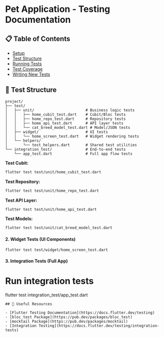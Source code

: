 # Pet Application - Testing Documentation

## 📋 Table of Contents
- [Setup](#setup)
- [Test Structure](#test-structure)
- [Running Tests](#running-tests)
- [Test Coverage](#test-coverage)
- [Writing New Tests](#writing-new-tests)

## 📁 Test Structure

```
project/
├── test/
│   ├── unit/                       # Business logic tests
│   │   ├── home_cubit_test.dart    # Cubit/Bloc tests
│   │   ├── home_repo_test.dart     # Repository tests
│   │   ├── home_api_test.dart      # API layer tests
│   │   └── cat_breed_model_test.dart # Model/JSON tests
│   ├── widget/                     # UI tests
│   │   └── home_screen_test.dart   # Widget rendering tests
│   └── helpers/
│       └── test_helpers.dart       # Shared test utilities
└── integration_test/               # End-to-end tests
    └── app_test.dart               # Full app flow tests
```

**Test Cubit:**
```bash
flutter test test/unit/home_cubit_test.dart
```

**Test Repository:**
```bash
flutter test test/unit/home_repo_test.dart
```

**Test API Layer:**
```bash
flutter test test/unit/home_api_test.dart
```

**Test Models:**
```bash
flutter test test/unit/cat_breed_model_test.dart
```

#### 2. Widget Tests (UI Components)

```bash
flutter test test/widget/home_screen_test.dart
```

#### 3. Integration Tests (Full App)


# Run integration tests
flutter test integration_test/app_test.dart
```
## 🔗 Useful Resources

- [Flutter Testing Documentation](https://docs.flutter.dev/testing)
- [bloc_test Package](https://pub.dev/packages/bloc_test)
- [mocktail Package](https://pub.dev/packages/mocktail)
- [Integration Testing](https://docs.flutter.dev/testing/integration-tests)
